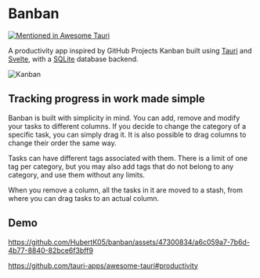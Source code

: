 # Banban

[![Mentioned in Awesome Tauri][]][1]

A productivity app inspired by GitHub Projects Kanban built using [Tauri](https://tauri.app/) and [Svelte](https://svelte.dev/), with a [SQLite](https://www.sqlite.org/) database backend.

![Kanban](https://github.com/HubertK05/banban/assets/47300834/17263579-f179-498d-ad0d-6e28d4611c55)

## Tracking progress in work made simple

Banban is built with simplicity in mind. You can add, remove and modify your tasks to different columns. If you decide to change the category of a specific task, you can simply drag it. It is also possible to drag columns to change their order the same way.

Tasks can have different tags associated with them. There is a limit of one tag per category, but you may also add tags that do not belong to any category, and use them without any limits.

When you remove a column, all the tasks in it are moved to a stash, from where you can drag tasks to an actual column.

## Demo

https://github.com/HubertK05/banban/assets/47300834/a6c059a7-7b6d-4b77-8840-82bce6f3bff9

https://github.com/tauri-apps/awesome-tauri#productivity

[1]: https://github.com/tauri-apps/awesome-tauri#productivity
[Mentioned in Awesome Tauri]: https://awesome.re/mentioned-badge.svg
